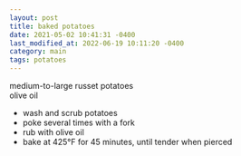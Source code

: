 ```yaml
---
layout: post
title: baked potatoes
date: 2021-05-02 10:41:31 -0400
last_modified_at: 2022-06-19 10:11:20 -0400
category: main
tags: potatoes
---
```


medium-to-large russet potatoes  
olive oil  
* wash and scrub potatoes
* poke several times with a fork
* rub with olive oil
* bake at 425°F for 45 minutes, until tender when pierced
